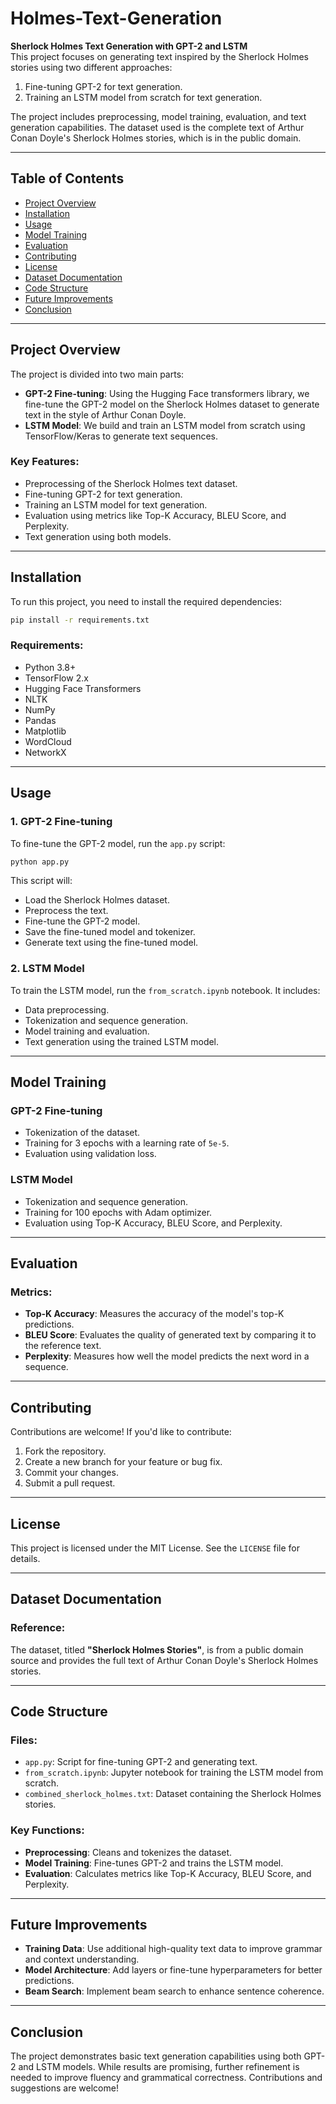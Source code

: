 
# Holmes-Text-Generation

**Sherlock Holmes Text Generation with GPT-2 and LSTM**  
This project focuses on generating text inspired by the Sherlock Holmes stories using two different approaches:

1. Fine-tuning GPT-2 for text generation.  
2. Training an LSTM model from scratch for text generation.  

The project includes preprocessing, model training, evaluation, and text generation capabilities. The dataset used is the complete text of Arthur Conan Doyle's Sherlock Holmes stories, which is in the public domain.

---

## Table of Contents

- [Project Overview](#project-overview)  
- [Installation](#installation)  
- [Usage](#usage)  
- [Model Training](#model-training)  
- [Evaluation](#evaluation)  
- [Contributing](#contributing)  
- [License](#license)  
- [Dataset Documentation](#dataset-documentation)  
- [Code Structure](#code-structure)  
- [Future Improvements](#future-improvements)  
- [Conclusion](#conclusion)  

---

## Project Overview

The project is divided into two main parts:  

- **GPT-2 Fine-tuning**: Using the Hugging Face transformers library, we fine-tune the GPT-2 model on the Sherlock Holmes dataset to generate text in the style of Arthur Conan Doyle.  
- **LSTM Model**: We build and train an LSTM model from scratch using TensorFlow/Keras to generate text sequences.

### Key Features:
- Preprocessing of the Sherlock Holmes text dataset.  
- Fine-tuning GPT-2 for text generation.  
- Training an LSTM model for text generation.  
- Evaluation using metrics like Top-K Accuracy, BLEU Score, and Perplexity.  
- Text generation using both models.  

---

## Installation

To run this project, you need to install the required dependencies:  
```bash
pip install -r requirements.txt
```

### Requirements:
- Python 3.8+  
- TensorFlow 2.x  
- Hugging Face Transformers  
- NLTK  
- NumPy  
- Pandas  
- Matplotlib  
- WordCloud  
- NetworkX  

---

## Usage

### 1. GPT-2 Fine-tuning
To fine-tune the GPT-2 model, run the `app.py` script:
```bash
python app.py
```
This script will:  
- Load the Sherlock Holmes dataset.  
- Preprocess the text.  
- Fine-tune the GPT-2 model.  
- Save the fine-tuned model and tokenizer.  
- Generate text using the fine-tuned model.  

### 2. LSTM Model
To train the LSTM model, run the `from_scratch.ipynb` notebook. It includes:  
- Data preprocessing.  
- Tokenization and sequence generation.  
- Model training and evaluation.  
- Text generation using the trained LSTM model.  

---

## Model Training

### GPT-2 Fine-tuning
- Tokenization of the dataset.  
- Training for 3 epochs with a learning rate of `5e-5`.  
- Evaluation using validation loss.  

### LSTM Model
- Tokenization and sequence generation.  
- Training for 100 epochs with Adam optimizer.  
- Evaluation using Top-K Accuracy, BLEU Score, and Perplexity.  

---

## Evaluation

### Metrics:
- **Top-K Accuracy**: Measures the accuracy of the model's top-K predictions.  
- **BLEU Score**: Evaluates the quality of generated text by comparing it to the reference text.  
- **Perplexity**: Measures how well the model predicts the next word in a sequence.  

---



## Contributing

Contributions are welcome! If you'd like to contribute:  
1. Fork the repository.  
2. Create a new branch for your feature or bug fix.  
3. Commit your changes.  
4. Submit a pull request.  

---

## License

This project is licensed under the MIT License. See the `LICENSE` file for details.  

---

## Dataset Documentation

### Reference:
The dataset, titled **"Sherlock Holmes Stories"**, is from a public domain source and provides the full text of Arthur Conan Doyle's Sherlock Holmes stories.  

---

## Code Structure

### Files:
- `app.py`: Script for fine-tuning GPT-2 and generating text.  
- `from_scratch.ipynb`: Jupyter notebook for training the LSTM model from scratch.  
- `combined_sherlock_holmes.txt`: Dataset containing the Sherlock Holmes stories.  

### Key Functions:
- **Preprocessing**: Cleans and tokenizes the dataset.  
- **Model Training**: Fine-tunes GPT-2 and trains the LSTM model.  
- **Evaluation**: Calculates metrics like Top-K Accuracy, BLEU Score, and Perplexity.  

---

## Future Improvements

- **Training Data**: Use additional high-quality text data to improve grammar and context understanding.  
- **Model Architecture**: Add layers or fine-tune hyperparameters for better predictions.  
- **Beam Search**: Implement beam search to enhance sentence coherence.  

---

## Conclusion

The project demonstrates basic text generation capabilities using both GPT-2 and LSTM models. While results are promising, further refinement is needed to improve fluency and grammatical correctness. Contributions and suggestions are welcome!  

